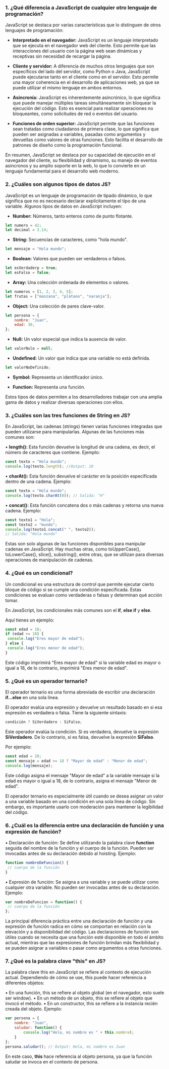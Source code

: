 ### 1. ¿Qué diferencia a JavaScript de cualquier otro lenguaje de programación?

JavaScript se destaca por varias características que lo distinguen de otros lenguajes de programación:

- **Interpretado en el navegador:** JavaScript es un lenguaje interpretado que se ejecuta en el navegador web del cliente. Esto permite que las interacciones del usuario con la página web sean dinámicas y receptivas sin necesidad de recargar la página.
  
- **Cliente y servidor:** A diferencia de muchos otros lenguajes que son específicos del lado del servidor, como Python o Java, JavaScript puede ejecutarse tanto en el cliente como en el servidor. Esto permite una mayor coherencia en el desarrollo de aplicaciones web, ya que se puede utilizar el mismo lenguaje en ambos entornos.
  
- **Asincronía:** JavaScript es inherentemente asincrónico, lo que significa que puede manejar múltiples tareas simultáneamente sin bloquear la ejecución del código. Esto es esencial para realizar operaciones no bloqueantes, como solicitudes de red o eventos del usuario.
  
- **Funciones de orden superior:** JavaScript permite que las funciones sean tratadas como ciudadanos de primera clase, lo que significa que pueden ser asignadas a variables, pasadas como argumentos y devueltas como valores de otras funciones. Esto facilita el desarrollo de patrones de diseño como la programación funcional.

En resumen, JavaScript se destaca por su capacidad de ejecución en el navegador del cliente, su flexibilidad y dinamismo, su manejo de eventos asíncronos y su amplio soporte en la web, lo que lo convierte en un lenguaje fundamental para el desarrollo web moderno.

### 2. ¿Cuáles son algunos tipos de datos JS?

JavaScript es un lenguaje de programación de tipado dinámico, lo que significa que no es necesario declarar explícitamente el tipo de una variable. Algunos tipos de datos en JavaScript incluyen:

- **Number:** Números, tanto enteros como de punto flotante.
```javascript
let numero = 42;
let decimal = 3.14;
```
  
- **String:** Secuencias de caracteres, como "hola mundo".
```javascript
let mensaje = "Hola mundo";
```
  
- **Boolean:** Valores que pueden ser verdaderos o falsos.
```javascript
let esVerdaderp = true;
let esFalso = false;
```
  
- **Array:** Una colección ordenada de elementos o valores.
```javascript
let numeros = [1, 2, 3, 4, 5];
let frutas = ["manzana", "plátano", "naranja"];
```
- **Object:** Una colección de pares clave-valor.
```javascript
let persona = {
    nombre: "Juan",
    edad: 30,
};
```
- **Null:** Un valor especial que indica la ausencia de valor.
```javascript
let valorNulo = null;
```
- **Undefined:** Un valor que indica que una variable no está definida.
```javascript
let valorNoDefinido;
```
- **Symbol:** Representa un identificador único.

- **Function:** Representa una función.

Estos tipos de datos permiten a los desarrolladores trabajar con una amplia gama de datos y realizar diversas operaciones con ellos.

### 3. ¿Cuáles son las tres funciones de String en JS?
En JavaScript, las cadenas (strings) tienen varias funciones integradas que pueden
utilizarse para manipularlas. Algunas de las funciones más comunes son:

• **length():** Esta función devuelve la longitud de una cadena, es decir, el número de caracteres que contiene.
Ejemplo:
```javascript
const texto = "Hola mundo";
console.log(texto.length); //Output: 10
```
    
• **charAt():** Esta función devuelve el carácter en la posición especificada dentro de una cadena.
Ejemplo:
```javascript
const texto = "Hola mundo";
console.log(texto.charAt(0)); // Salida: "H"
```
• **concat():** Esta función concatena dos o más cadenas y retorna una nueva cadena.
Ejemplo:
```javascript
const texto1 = "Hola";
const texto2 = "mundo";
console.log(texto1.concat(" ", texto2));
// Salida: "Hola mundo"
```

Estas son solo algunas de las funciones disponibles para manipular cadenas en JavaScript. Hay muchas otras, como toUpperCase(), toLowerCase(), slice(), substring(), entre otras, que se utilizan para diversas operaciones de manipulación de cadenas.
### 4. ¿Qué es un condicional?
Un condicional es una estructura de control que permite ejecutar cierto bloque de
código si se cumple una condición especificada. Estas condiciones se evaluan como
verdaderas o falsas y determinan qué acción tomar.

En JavaScript, los condicionales más comunes son el **if**, **else if** y **else**.

Aquí tienes un ejemplo:
```javascript
const edad = 18;
if (edad >= 18) {
 console.log("Eres mayor de edad");
} else {
 console.log("Eres menor de edad");
}
```
Este código imprimirá "Eres mayor de edad" si la variable edad es mayor o igual a 18, de lo contrario, imprimirá "Eres menor de edad".

### 5. ¿Qué es un operador ternario?
El operador ternario es una forma abreviada de escribir una declaración **if...else** en una sola línea.

El operador evalúa una expresión y devuelve un resultado basado en si esa expresión es verdadera o falsa. Tiene la siguiente sintaxis:
```javascript
condición ? SiVerdadero : SiFalso;
```

Este operador evalúa la condición. Si es verdadera, devuelve la expresión **SiVerdadero**. De lo contrario, si es falsa, devuelve la expresión **SiFalso**.

Por ejemplo:
```javascript
const edad = 20;
const mensaje = edad >= 18 ? "Mayor de edad" : "Menor de edad";
console.log(mensaje);
```
Este código asigna el mensaje "Mayor de edad" a la variable mensaje si la edad es mayor o igual a 18, de lo contrario, asigna el mensaje "Menor de edad".

El operador ternario es especialmente útil cuando se desea asignar un valor a una variable basado en una condición en una sola línea de código. Sin embargo, es importante usarlo con moderación para mantener la legibilidad del código.

### 6. ¿Cuál es la diferencia entre una declaración de función y una expresión de función?
• Declaración de función: Se define utilizando la palabra clave **function** seguida del nombre de la función y el cuerpo de la función. Pueden ser invocadas antes de su declaración debido al hoisting.
Ejemplo:
```javascript
function nombreDeFuncion() {
 // cuerpo de la función
}
```
• Expresión de función: Se asigna a una variable y se puede utilizar como cualquier otra variable. No pueden ser invocadas antes de su declaración.
Ejemplo:
```javascript
var nombreDeFuncion = function() {
 // cuerpo de la función
};
```
La principal diferencia práctica entre una declaración de función y una expresión de función radica en cómo se comportan en relación con la elevación y a disponibilidad del código. Las declaraciones de función son útiles cuando se necesita que una función esté disponible en todo el ámbito actual, mientras que las expresiones de función brindan más flexibilidad y se pueden asignar a variables o pasar como argumentos a otras funciones.

### 7. ¿Qué es la palabra clave "this" en JS?
La palabra clave this en JavaScript se refiere al contexto de ejecución actual.
Dependiendo de cómo se use, this puede hacer referencia a diferentes objetos:

• En una función, this se refiere al objeto global (en el navegador, esto suele ser
window).
• En un método de un objeto, this se refiere al objeto que invocó el método.
• En un constructor, this se refiere a la instancia recién creada del objeto.
Ejemplo:
```javascript
var persona = {
    nombre: "Juan",
    saludar: function() {
        console.log("Hola, mi nombre es " + this.nombre);
    }
};
persona.saludar(); // Output: Hola, mi nombre es Juan
```
En este caso, **this** hace referencia al objeto persona, ya que la función saludar se invoca en el contexto de persona.

